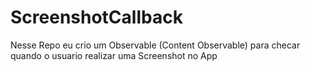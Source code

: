 # ScreenshotCallback

Nesse Repo eu crio um Observable (Content Observable) para checar quando o usuario realizar uma Screenshot no App
